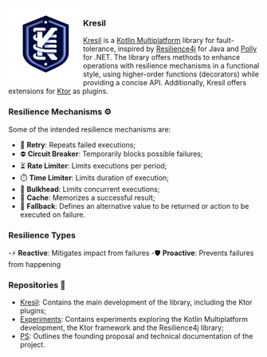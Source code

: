 <img  align="left" src="kresil-logo.png" alt="Kresil" width="150"> 

### Kresil

[Kresil](https://github.com/kresil/kresil) is a [Kotlin Multiplatform](https://kotlinlang.org/docs/multiplatform.html) library for fault-tolerance,
inspired by [Resilience4j](https://resilience4j.readme.io/docs/getting-started) for Java and [Polly](https://github.com/App-vNext/Polly) for .NET. The library offers methods to enhance operations with resilience mechanisms in a functional style, using higher-order functions (decorators) while providing a concise API.
Additionally, Kresil offers extensions for [Ktor](https://ktor.io/) as plugins.

### Resilience Mechanisms ⚙️

Some of the intended resilience mechanisms are:
- 🔄 **Retry**: Repeats failed executions;
- ⛔ **Circuit Breaker**: Temporarily blocks possible failures;
- ⏳ **Rate Limiter**: Limits executions per period;
- ⏱️ **Time Limiter**: Limits duration of execution;
- 🚧 **Bulkhead**: Limits concurrent executions;
- 💾 **Cache**: Memorizes a successful result;
- 🛟 **Fallback**: Defines an alternative value to be returned or action to be executed on failure.

### Resilience Types

-⚡ **Reactive**: Mitigates impact from failures
-🛡️ **Proactive**: Prevents failures from happening

### Repositories 📁

- [Kresil](https://github.com/kresil/kresil): Contains the main development of the library, including the Ktor plugins;
- [Experiments](https://github.com/kresil/kresil): Contains experiments exploring the Kotlin Multiplatform development, the Ktor framework and the Resilience4j library;
- [PS](https://github.com/kresil/ps): Outlines the founding proposal and technical documentation of the project.
